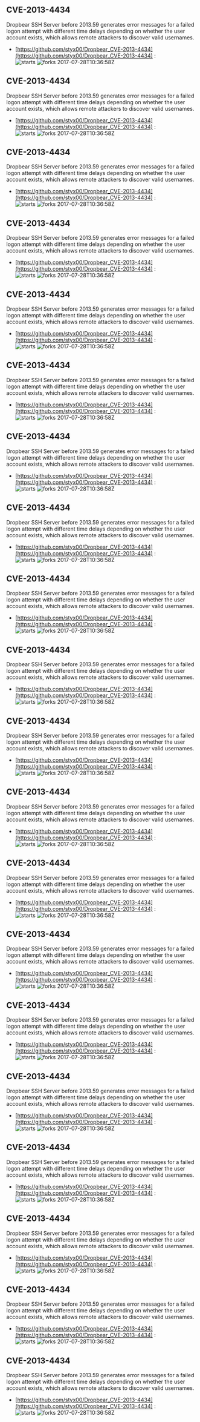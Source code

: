 ## CVE-2013-4434
 Dropbear SSH Server before 2013.59 generates error messages for a failed logon attempt with different time delays depending on whether the user account exists, which allows remote attackers to discover valid usernames.

- [https://github.com/styx00/Dropbear_CVE-2013-4434](https://github.com/styx00/Dropbear_CVE-2013-4434) :  
![starts](https://img.shields.io/github/stars/styx00/Dropbear_CVE-2013-4434.svg) 
![forks](https://img.shields.io/github/forks/styx00/Dropbear_CVE-2013-4434.svg) 
2017-07-28T10:36:58Z

## CVE-2013-4434
 Dropbear SSH Server before 2013.59 generates error messages for a failed logon attempt with different time delays depending on whether the user account exists, which allows remote attackers to discover valid usernames.

- [https://github.com/styx00/Dropbear_CVE-2013-4434](https://github.com/styx00/Dropbear_CVE-2013-4434) :  
![starts](https://img.shields.io/github/stars/styx00/Dropbear_CVE-2013-4434.svg) 
![forks](https://img.shields.io/github/forks/styx00/Dropbear_CVE-2013-4434.svg) 
2017-07-28T10:36:58Z

## CVE-2013-4434
 Dropbear SSH Server before 2013.59 generates error messages for a failed logon attempt with different time delays depending on whether the user account exists, which allows remote attackers to discover valid usernames.

- [https://github.com/styx00/Dropbear_CVE-2013-4434](https://github.com/styx00/Dropbear_CVE-2013-4434) :  
![starts](https://img.shields.io/github/stars/styx00/Dropbear_CVE-2013-4434.svg) 
![forks](https://img.shields.io/github/forks/styx00/Dropbear_CVE-2013-4434.svg) 
2017-07-28T10:36:58Z

## CVE-2013-4434
 Dropbear SSH Server before 2013.59 generates error messages for a failed logon attempt with different time delays depending on whether the user account exists, which allows remote attackers to discover valid usernames.

- [https://github.com/styx00/Dropbear_CVE-2013-4434](https://github.com/styx00/Dropbear_CVE-2013-4434) :  
![starts](https://img.shields.io/github/stars/styx00/Dropbear_CVE-2013-4434.svg) 
![forks](https://img.shields.io/github/forks/styx00/Dropbear_CVE-2013-4434.svg) 
2017-07-28T10:36:58Z

## CVE-2013-4434
 Dropbear SSH Server before 2013.59 generates error messages for a failed logon attempt with different time delays depending on whether the user account exists, which allows remote attackers to discover valid usernames.

- [https://github.com/styx00/Dropbear_CVE-2013-4434](https://github.com/styx00/Dropbear_CVE-2013-4434) :  
![starts](https://img.shields.io/github/stars/styx00/Dropbear_CVE-2013-4434.svg) 
![forks](https://img.shields.io/github/forks/styx00/Dropbear_CVE-2013-4434.svg) 
2017-07-28T10:36:58Z

## CVE-2013-4434
 Dropbear SSH Server before 2013.59 generates error messages for a failed logon attempt with different time delays depending on whether the user account exists, which allows remote attackers to discover valid usernames.

- [https://github.com/styx00/Dropbear_CVE-2013-4434](https://github.com/styx00/Dropbear_CVE-2013-4434) :  
![starts](https://img.shields.io/github/stars/styx00/Dropbear_CVE-2013-4434.svg) 
![forks](https://img.shields.io/github/forks/styx00/Dropbear_CVE-2013-4434.svg) 
2017-07-28T10:36:58Z

## CVE-2013-4434
 Dropbear SSH Server before 2013.59 generates error messages for a failed logon attempt with different time delays depending on whether the user account exists, which allows remote attackers to discover valid usernames.

- [https://github.com/styx00/Dropbear_CVE-2013-4434](https://github.com/styx00/Dropbear_CVE-2013-4434) :  
![starts](https://img.shields.io/github/stars/styx00/Dropbear_CVE-2013-4434.svg) 
![forks](https://img.shields.io/github/forks/styx00/Dropbear_CVE-2013-4434.svg) 
2017-07-28T10:36:58Z

## CVE-2013-4434
 Dropbear SSH Server before 2013.59 generates error messages for a failed logon attempt with different time delays depending on whether the user account exists, which allows remote attackers to discover valid usernames.

- [https://github.com/styx00/Dropbear_CVE-2013-4434](https://github.com/styx00/Dropbear_CVE-2013-4434) :  
![starts](https://img.shields.io/github/stars/styx00/Dropbear_CVE-2013-4434.svg) 
![forks](https://img.shields.io/github/forks/styx00/Dropbear_CVE-2013-4434.svg) 
2017-07-28T10:36:58Z

## CVE-2013-4434
 Dropbear SSH Server before 2013.59 generates error messages for a failed logon attempt with different time delays depending on whether the user account exists, which allows remote attackers to discover valid usernames.

- [https://github.com/styx00/Dropbear_CVE-2013-4434](https://github.com/styx00/Dropbear_CVE-2013-4434) :  
![starts](https://img.shields.io/github/stars/styx00/Dropbear_CVE-2013-4434.svg) 
![forks](https://img.shields.io/github/forks/styx00/Dropbear_CVE-2013-4434.svg) 
2017-07-28T10:36:58Z

## CVE-2013-4434
 Dropbear SSH Server before 2013.59 generates error messages for a failed logon attempt with different time delays depending on whether the user account exists, which allows remote attackers to discover valid usernames.

- [https://github.com/styx00/Dropbear_CVE-2013-4434](https://github.com/styx00/Dropbear_CVE-2013-4434) :  
![starts](https://img.shields.io/github/stars/styx00/Dropbear_CVE-2013-4434.svg) 
![forks](https://img.shields.io/github/forks/styx00/Dropbear_CVE-2013-4434.svg) 
2017-07-28T10:36:58Z

## CVE-2013-4434
 Dropbear SSH Server before 2013.59 generates error messages for a failed logon attempt with different time delays depending on whether the user account exists, which allows remote attackers to discover valid usernames.

- [https://github.com/styx00/Dropbear_CVE-2013-4434](https://github.com/styx00/Dropbear_CVE-2013-4434) :  
![starts](https://img.shields.io/github/stars/styx00/Dropbear_CVE-2013-4434.svg) 
![forks](https://img.shields.io/github/forks/styx00/Dropbear_CVE-2013-4434.svg) 
2017-07-28T10:36:58Z

## CVE-2013-4434
 Dropbear SSH Server before 2013.59 generates error messages for a failed logon attempt with different time delays depending on whether the user account exists, which allows remote attackers to discover valid usernames.

- [https://github.com/styx00/Dropbear_CVE-2013-4434](https://github.com/styx00/Dropbear_CVE-2013-4434) :  
![starts](https://img.shields.io/github/stars/styx00/Dropbear_CVE-2013-4434.svg) 
![forks](https://img.shields.io/github/forks/styx00/Dropbear_CVE-2013-4434.svg) 
2017-07-28T10:36:58Z

## CVE-2013-4434
 Dropbear SSH Server before 2013.59 generates error messages for a failed logon attempt with different time delays depending on whether the user account exists, which allows remote attackers to discover valid usernames.

- [https://github.com/styx00/Dropbear_CVE-2013-4434](https://github.com/styx00/Dropbear_CVE-2013-4434) :  
![starts](https://img.shields.io/github/stars/styx00/Dropbear_CVE-2013-4434.svg) 
![forks](https://img.shields.io/github/forks/styx00/Dropbear_CVE-2013-4434.svg) 
2017-07-28T10:36:58Z

## CVE-2013-4434
 Dropbear SSH Server before 2013.59 generates error messages for a failed logon attempt with different time delays depending on whether the user account exists, which allows remote attackers to discover valid usernames.

- [https://github.com/styx00/Dropbear_CVE-2013-4434](https://github.com/styx00/Dropbear_CVE-2013-4434) :  
![starts](https://img.shields.io/github/stars/styx00/Dropbear_CVE-2013-4434.svg) 
![forks](https://img.shields.io/github/forks/styx00/Dropbear_CVE-2013-4434.svg) 
2017-07-28T10:36:58Z

## CVE-2013-4434
 Dropbear SSH Server before 2013.59 generates error messages for a failed logon attempt with different time delays depending on whether the user account exists, which allows remote attackers to discover valid usernames.

- [https://github.com/styx00/Dropbear_CVE-2013-4434](https://github.com/styx00/Dropbear_CVE-2013-4434) :  
![starts](https://img.shields.io/github/stars/styx00/Dropbear_CVE-2013-4434.svg) 
![forks](https://img.shields.io/github/forks/styx00/Dropbear_CVE-2013-4434.svg) 
2017-07-28T10:36:58Z

## CVE-2013-4434
 Dropbear SSH Server before 2013.59 generates error messages for a failed logon attempt with different time delays depending on whether the user account exists, which allows remote attackers to discover valid usernames.

- [https://github.com/styx00/Dropbear_CVE-2013-4434](https://github.com/styx00/Dropbear_CVE-2013-4434) :  
![starts](https://img.shields.io/github/stars/styx00/Dropbear_CVE-2013-4434.svg) 
![forks](https://img.shields.io/github/forks/styx00/Dropbear_CVE-2013-4434.svg) 
2017-07-28T10:36:58Z

## CVE-2013-4434
 Dropbear SSH Server before 2013.59 generates error messages for a failed logon attempt with different time delays depending on whether the user account exists, which allows remote attackers to discover valid usernames.

- [https://github.com/styx00/Dropbear_CVE-2013-4434](https://github.com/styx00/Dropbear_CVE-2013-4434) :  
![starts](https://img.shields.io/github/stars/styx00/Dropbear_CVE-2013-4434.svg) 
![forks](https://img.shields.io/github/forks/styx00/Dropbear_CVE-2013-4434.svg) 
2017-07-28T10:36:58Z

## CVE-2013-4434
 Dropbear SSH Server before 2013.59 generates error messages for a failed logon attempt with different time delays depending on whether the user account exists, which allows remote attackers to discover valid usernames.

- [https://github.com/styx00/Dropbear_CVE-2013-4434](https://github.com/styx00/Dropbear_CVE-2013-4434) :  
![starts](https://img.shields.io/github/stars/styx00/Dropbear_CVE-2013-4434.svg) 
![forks](https://img.shields.io/github/forks/styx00/Dropbear_CVE-2013-4434.svg) 
2017-07-28T10:36:58Z

## CVE-2013-4434
 Dropbear SSH Server before 2013.59 generates error messages for a failed logon attempt with different time delays depending on whether the user account exists, which allows remote attackers to discover valid usernames.

- [https://github.com/styx00/Dropbear_CVE-2013-4434](https://github.com/styx00/Dropbear_CVE-2013-4434) :  
![starts](https://img.shields.io/github/stars/styx00/Dropbear_CVE-2013-4434.svg) 
![forks](https://img.shields.io/github/forks/styx00/Dropbear_CVE-2013-4434.svg) 
2017-07-28T10:36:58Z

## CVE-2013-4434
 Dropbear SSH Server before 2013.59 generates error messages for a failed logon attempt with different time delays depending on whether the user account exists, which allows remote attackers to discover valid usernames.

- [https://github.com/styx00/Dropbear_CVE-2013-4434](https://github.com/styx00/Dropbear_CVE-2013-4434) :  
![starts](https://img.shields.io/github/stars/styx00/Dropbear_CVE-2013-4434.svg) 
![forks](https://img.shields.io/github/forks/styx00/Dropbear_CVE-2013-4434.svg) 
2017-07-28T10:36:58Z

